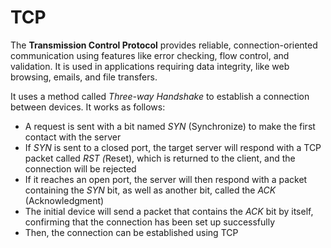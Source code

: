# TCP

The **Transmission Control Protocol** provides reliable, connection-oriented communication using features like error checking, flow control, and validation. It is used in applications requiring data integrity, like web browsing, emails, and file transfers.

It uses a method called _Three-way Handshake_ to establish a connection between devices. It works as follows:

* A request is sent with a bit named _SYN_ (Synchronize) to make the first contact with the server
* If _SYN_ is sent to a closed port, the target server will respond with a TCP packet called _RST (_&#x52;eset), which is returned to the client, and the connection will be rejected
* If it reaches an open port, the server will then respond with a packet containing the _SYN_ bit, as well as another bit, called the _ACK_ (Acknowledgment)
* The initial device will send a packet that contains the _ACK_ bit by itself, confirming that the connection has been set up successfully
* Then, the connection can be established using TCP
